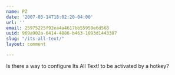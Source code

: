 ```yaml
---
name: PZ
date: '2007-03-14T18:02:20-04:00'
url: ''
email: 25975225f92ea4a4617bb55959e6d568
uuid: 969a902a-6414-4886-b463-1093d1443387
slug: "/its-all-text/"
layout: comment

---
```


Is there a way to configure Its All Text! to be activated by a hotkey?

